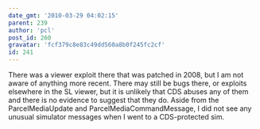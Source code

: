 ```yaml
---
date_gmt: '2010-03-29 04:02:15'
parent: 239
author: 'pcl'
post_id: 260
gravatar: 'fcf379c8e83c49dd560a8b0f245fc2cf'
id: 241
---
```


There was a viewer exploit there that was patched in 2008, but I am not aware of anything more recent. There may still be bugs there, or exploits elsewhere in the SL viewer, but it is unlikely that CDS abuses any of them and there is no evidence to suggest that they do. Aside from the ParcelMediaUpdate and ParcelMediaCommandMessage, I did not see any unusual simulator messages when I went to a CDS-protected sim.